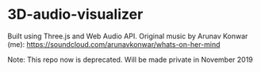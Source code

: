 # 3D-audio-visualizer

Built using Three.js and Web Audio API.
Original music by Arunav Konwar (me): https://soundcloud.com/arunavkonwar/whats-on-her-mind

Note: This repo now is deprecated. Will be made private in November 2019

